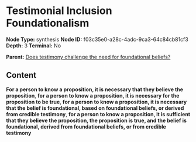 # Testimonial Inclusion Foundationalism

**Node Type:** synthesis
**Node ID:** f03c35e0-a28c-4adc-9ca3-64c84cb81cf3
**Depth:** 3
**Terminal:** No

**Parent:** [Does testimony challenge the need for foundational beliefs?](does-testimony-challenge-the-need-for-foundational-beliefs.md)

## Content

**For a person to know a proposition, it is necessary that they believe the proposition**, **for a person to know a proposition, it is necessary for the proposition to be true**, **for a person to know a proposition, it is necessary that the belief is foundational, based on foundational beliefs, or derived from credible testimony**, **for a person to know a proposition, it is sufficient that they believe the proposition, the proposition is true, and the belief is foundational, derived from foundational beliefs, or from credible testimony**
